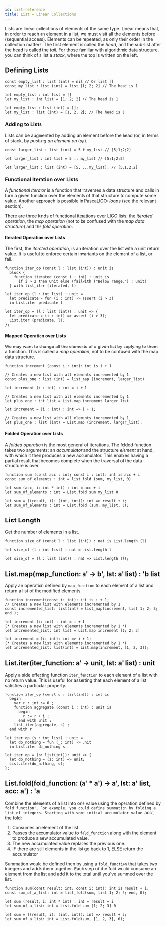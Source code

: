 ```yaml
---
id: list-reference
title: List — Linear Collections
---
```


Lists are linear collections of elements of the same type. Linear
means that, in order to reach an element in a list, we must visit all
the elements before (sequential access). Elements can be repeated, as
only their order in the collection matters. The first element is
called the *head*, and the sub-list after the head is called the
*tail*. For those familiar with algorithmic data structure, you can
think of a list a *stack*, where the top is written on the left.

## Defining Lists

<!--DOCUSAURUS_CODE_TABS-->
<!--PascaLIGO-->
```pascaligo group=lists
const empty_list : list (int) = nil // Or list []
const my_list : list (int) = list [1; 2; 2] // The head is 1
```

<!--CameLIGO-->
```cameligo group=lists
let empty_list : int list = []
let my_list : int list = [1; 2; 2] // The head is 1
```

<!--ReasonLIGO-->
```reasonligo group=lists
let empty_list : list (int) = [];
let my_list : list (int) = [1, 2, 2]; // The head is 1
```

<!--END_DOCUSAURUS_CODE_TABS-->

### Adding to Lists

Lists can be augmented by adding an element before the head (or, in
terms of stack, by *pushing an element on top*).

<!--DOCUSAURUS_CODE_TABS-->

<!--PascaLIGO-->

```pascaligo group=lists
const larger_list : list (int) = 5 # my_list // [5;1;2;2]
```

<!--CameLIGO-->

```cameligo group=lists
let larger_list : int list = 5 :: my_list // [5;1;2;2]
```

<!--ReasonLIGO-->

```reasonligo group=lists
let larger_list : list (int) = [5, ...my_list]; // [5,1,2,2]
```
<!--END_DOCUSAURUS_CODE_TABS-->


### Functional Iteration over Lists

A *functional iterator* is a function that traverses a data structure
and calls in turn a given function over the elements of that structure
to compute some value. Another approach is possible in PascaLIGO:
*loops* (see the relevant section).

There are three kinds of functional iterations over LIGO lists: the
*iterated operation*, the *map operation* (not to be confused with the
*map data structure*) and the *fold operation*.

#### Iterated Operation over Lists

The first, the *iterated operation*, is an iteration over the list
with a unit return value. It is useful to enforce certain invariants
on the element of a list, or fail.

<!--DOCUSAURUS_CODE_TABS-->

<!--PascaLIGO-->

```pascaligo group=lists
function iter_op (const l : list (int)) : unit is
  block {
    function iterated (const i : int) : unit is
      if i > 2 then Unit else (failwith ("Below range.") : unit)
  } with list_iter (iterated, l)
```
<!--CameLIGO-->

```cameligo group=lists
let iter_op (l : int list) : unit =
  let predicate = fun (i : int) -> assert (i > 3)
  in List.iter predicate l
```

<!--ReasonLIGO-->

```reasonligo group=lists
let iter_op = (l : list (int)) : unit => {
  let predicate = (i : int) => assert (i > 3);
  List.iter (predicate, l);
};
```

<!--END_DOCUSAURUS_CODE_TABS-->

#### Mapped Operation over Lists

We may want to change all the elements of a given list by applying to
them a function. This is called a *map operation*, not to be confused
with the map data structure.

<!--DOCUSAURUS_CODE_TABS-->

<!--PascaLIGO-->

```pascaligo group=lists
function increment (const i : int): int is i + 1

// Creates a new list with all elements incremented by 1
const plus_one : list (int) = list_map (increment, larger_list)
```

<!--CameLIGO-->

```cameligo group=lists
let increment (i : int) : int = i + 1

// Creates a new list with all elements incremented by 1
let plus_one : int list = List.map increment larger_list
```

<!--ReasonLIGO-->

```reasonligo group=lists
let increment = (i : int) : int => i + 1;

// Creates a new list with all elements incremented by 1
let plus_one : list (int) = List.map (increment, larger_list);
```
<!--END_DOCUSAURUS_CODE_TABS-->

#### Folded Operation over Lists

A *folded operation* is the most general of iterations. The folded
function takes two arguments: an *accumulator* and the structure
*element* at hand, with which it then produces a new accumulator. This
enables having a partial result that becomes complete when the
traversal of the data structure is over.

<!--DOCUSAURUS_CODE_TABS-->

<!--PascaLIGO-->

```pascaligo group=lists
function sum (const acc : int; const i : int): int is acc + i
const sum_of_elements : int = list_fold (sum, my_list, 0)
```

<!--CameLIGO-->

```cameligo group=lists
let sum (acc, i: int * int) : int = acc + i
let sum_of_elements : int = List.fold sum my_list 0
```

<!--ReasonLIGO-->

```reasonligo group=lists
let sum = ((result, i): (int, int)): int => result + i;
let sum_of_elements : int = List.fold (sum, my_list, 0);
```
<!--END_DOCUSAURUS_CODE_TABS-->

## List Length

Get the number of elements in a list.

<!--DOCUSAURUS_CODE_TABS-->

<!--PascaLIGO-->
```pascaligo
function size_of (const l : list (int)) : nat is List.length (l)
```

<!--CameLIGO-->
```cameligo
let size_of (l : int list) : nat = List.length l
```

<!--ReasonLIGO-->
```reasonligo
let size_of = (l : list (int)) : nat => List.length (l);
```

<!--END_DOCUSAURUS_CODE_TABS-->

## List.map(map_function: a' -> b', lst: a' list) : 'b list

Apply an operation defined by `map_function` to each element of a list
and return a list of the modified elements.

<!--DOCUSAURUS_CODE_TABS-->
<!--Pascaligo-->
```pascaligo group=b
function increment(const i: int): int is i + 1;
// Creates a new list with elements incremented by 1
const incremented_list: list(int) = list_map(increment, list 1; 2; 3; end );
```

<!--CameLIGO-->

```cameligo group=b
let increment (i: int) : int = i + 1
(* Creates a new list with elements incremented by 1 *)
let incremented_list: int list = List.map increment [1; 2; 3]
```


<!--ReasonLIGO-->

```reasonligo group=b
let increment = (i: int): int => i + 1;
(* Creates a new list with elements incremented by 1 *)
let incremented_list: list(int) = List.map(increment, [1, 2, 3]);
```

<!--END_DOCUSAURUS_CODE_TABS-->

## List.iter(iter_function: a' -> unit, lst: a' list) : unit

Apply a side effecting function `iter_function` to each element of a list with no
return value. This is useful for asserting that each element of a list satisfies
a particular property.

<!--DOCUSAURUS_CODE_TABS-->

<!--PascaLIGO-->
```pascaligo
function iter_op (const s : list(int)) : int is
  begin
    var r : int := 0 ;
    function aggregate (const i : int) : unit is
      begin
        r := r + i ;
      end with unit ;
    list_iter(aggregate, s) ;
  end with r
```

<!--CameLIGO-->
```cameligo
let iter_op (s : int list) : unit =
  let do_nothing = fun (_: int) -> unit
  in List.iter do_nothing s
```

<!--ReasonLIGO-->
```reasonligo
let iter_op = (s: list(int)): unit => {
  let do_nothing = (z: int) => unit;
  List.iter(do_nothing, s);
};
```

<!--END_DOCUSAURUS_CODE_TABS-->

## List.fold(fold_function: (a' * a') -> a', lst: a' list, acc: a') : 'a

Combine the elements of a list into one value using the operation defined by
`fold_function'. For example, you could define summation by folding a list of
integers. Starting with some initial accumulator value `acc`, the fold:

1. Consumes an element of the list.
2. Passes the accumulator value to `fold_function` along with the element to produce
a new accumulated value.
3. The new accumulated value replaces the previous one.
4. IF there are still elements in the list go back to 1, ELSE return the accumulator

Summation would be defined then by using a `fold_function` that takes two integers and
adds them together. Each step of the fold would consume an element from the list
and add it to the total until you've summed over the list.

<!--DOCUSAURUS_CODE_TABS-->
<!--Pascaligo-->
```pascaligo group=b
function sum(const result: int; const i: int): int is result + i;
const sum_of_a_list: int = list_fold(sum, list 1; 2; 3; end, 0);
```

<!--CameLIGO-->

```cameligo group=b
let sum (result, i: int * int) : int = result + i
let sum_of_a_list: int = List.fold sum [1; 2; 3] 0
```

<!--ReasonLIGO-->

```reasonligo group=b
let sum = ((result, i): (int, int)): int => result + i;
let sum_of_a_list: int = List.fold(sum, [1, 2, 3], 0);
```

<!--END_DOCUSAURUS_CODE_TABS-->
